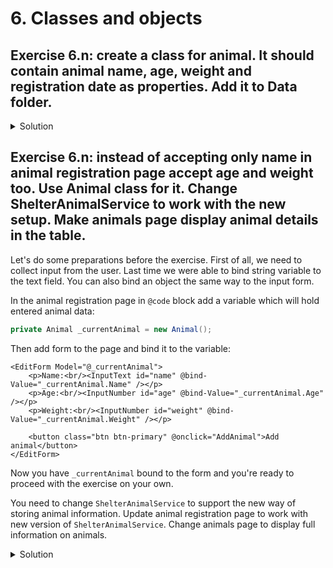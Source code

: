 # 6. Classes and objects

## Exercise 6.n: create a class for animal. It should contain animal name, age, weight and registration date as properties. Add it to Data folder.

<details>
<summary>Solution</summary>

### Step 1

Create a file `Animal.cs` under Data folder.

### Step 2

Create a class in the file:

```csharp
using System;

namespace AnimalShelter.Data
{
    public class Animal
    {
        public string Name { get; set; }

        public double Weight { get; set; }

        public int Age { get; set; }

        public DateTime DateRegistered { get; set; }
    }
}
```

</details>

## Exercise 6.n: instead of accepting only name in animal registration page accept age and weight too. Use Animal class for it. Change ShelterAnimalService to work with the new setup. Make animals page display animal details in the table.

Let's do some preparations before the exercise. First of all, we need to collect input from the user. Last time we were able to bind string variable to the text field. You can also bind an object the same way to the input form.

In the animal registration page in `@code` block add a variable which will hold entered animal data:

```csharp
private Animal _currentAnimal = new Animal();
```

Then add form to the page and bind it to the variable:

```cshtml
<EditForm Model="@_currentAnimal">
    <p>Name:<br/><InputText id="name" @bind-Value="_currentAnimal.Name" /></p>
    <p>Age:<br/><InputNumber id="age" @bind-Value="_currentAnimal.Age" /></p>
    <p>Weight:<br/><InputNumber id="weight" @bind-Value="_currentAnimal.Weight" /></p>

    <button class="btn btn-primary" @onclick="AddAnimal">Add animal</button>
</EditForm>
```

Now you have `_currentAnimal` bound to the form and you're ready to proceed with the exercise on your own.

You need to change `ShelterAnimalService` to support the new way of storing animal information. Update animal registration page to work with new version of `ShelterAnimalService`. Change animals page to display full information on animals.

<details>
<summary>Solution</summary>

### Step 1

Now instead of strings we should accept `Animal` instance in the `ShelterAnimalService` and change the logic there. First our collection of animals and how we store it:

```csharp
private List<Animal> _animals = new List<Animal>();

public Animal[] Animals { get { return _animals.ToArray(); }}
```

And then animal addition logic:

```csharp
public void AddAnimal(Animal animal)
{
    if (!_calendarService.IsShelterOpen())
        return;

    if (_animals.Count == AnimalCapacity)
        return;

    if (_animals.Where(x => x.Name == animal.Name).Any())
        return;

    animal.DateRegistered = DateTime.Now;
            
    _animals.Add(animal);
}
```

Note how we check if we already have this animal. We use LINQ (Language Integrated Query). It's possibilities are really big and it has a lot of applications in C# programming. Also, note that we have a `List` of `Animal` and we just directly add the animal instance provided by the user to the list. Stop for a minute and think what kind of problems it might cause.

### Step 2

Change `AddAnimal` method in animal registration page:

```csharp
private void AddAnimal()
{
    AnimalService.AddAnimal(_currentAnimal);
    _currentAnimal = new Animal();
}
```

Why do we need to create a new instance of animal every time we add it? Well, one of the obvious purposes would be to clear fields of our form. But the most important reason is to have new animal every time we add it. Previously when editing `AddAnimal` method from `ShelterAnimalService` we have created logic that simply adds the animal instance provided by the user to the list. So if we don't create a new instance in the animal registration page we will be editing the same animal every time.

### Step 3

Change animals page to display full animal details. First of all we change the code block. Instead of getting string collection we get animals:

```cshtml
@code {
    private Animal[] animals;

    protected override async Task OnInitializedAsync()
    {
        animals = AnimalService.Animals;
    }
} 
```

Then we change the page contents:

```cshtml
@if (animals == null)
{
    <p><em>Loading...</em></p>
}
else
{
    <table class="table">
        <thead>
            <tr>
                <th>Name</th>
                <th>Age</th>
                <th>Weight</th>
                <th>Registration Date</th>
            </tr>
        </thead>
        <tbody>
            @foreach (var animal in animals)
            {
                <tr>
                    <td>@animal.Name</td>
                    <td>@animal.Age</td>
                    <td>@animal.Weight</td>
                    <td>@animal.DateRegistered</td>
                </tr>
            }
        </tbody>
    </table>
}
```

### Step 4

Run the application.

</details>